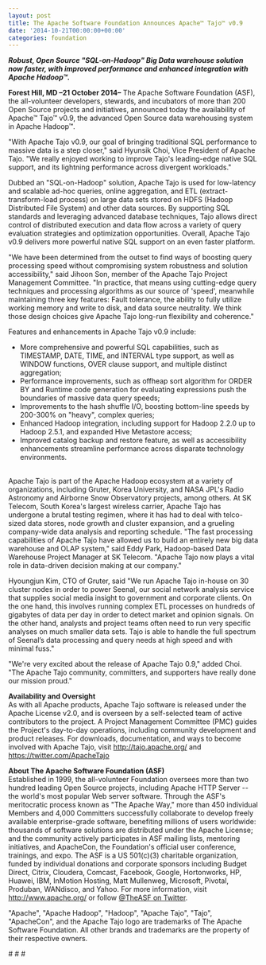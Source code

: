 ```yaml
---
layout: post
title: The Apache Software Foundation Announces Apache™ Tajo™ v0.9
date: '2014-10-21T00:00:00+00:00'
categories: foundation
---
```

<div><b><i>Robust, Open Source &quot;SQL-on-Hadoop&quot; Big Data warehouse solution now faster, with improved performance and enhanced integration with Apache Hadoop™.</i></b></div> 
  <p> </p> 
  <div> 
    <p><b>Forest Hill, MD –21 October 2014–</b> The Apache Software Foundation (ASF), the all-volunteer developers, stewards, and incubators of more than 200 Open Source projects and initiatives, announced today the availability of Apache™ Tajo™ v0.9, the advanced Open Source data warehousing system in Apache Hadoop™.</p> 
  </div> 
  <div>&quot;With Apache Tajo v0.9, our goal of bringing traditional SQL performance to massive data is a step closer,&quot; said Hyunsik Choi, Vice President of Apache Tajo. &quot;We really enjoyed working to improve Tajo's leading-edge native SQL support, and its lightning performance across divergent workloads.&quot;</div> 
  <p> </p> 
  <div> 
    <p>Dubbed an &quot;SQL-on-Hadoop&quot; solution, Apache Tajo is used for low-latency and scalable ad-hoc queries, online aggregation, and ETL (extract-transform-load process) on large data sets stored on HDFS (Hadoop Distributed File System) and other data sources. By supporting SQL standards and leveraging advanced database techniques, Tajo allows direct control of distributed execution and data flow across a variety of query evaluation strategies and optimization opportunities. Overall, Apache Tajo v0.9 delivers more powerful native SQL support on an even faster platform.</p> 
  </div> 
  <div>&quot;We have been determined from the outset to find ways of boosting query processing speed without compromising system robustness and solution accessibility,&quot; said Jihoon Son, member of the Apache Tajo Project Management Committee. &quot;In practice, that means using cutting-edge query techniques and processing algorithms as our source of 'speed', meanwhile maintaining three key features: Fault tolerance, the ability to fully utilize working memory and write to disk, and data source neutrality. We think those design choices give Apache Tajo long-run flexibility and coherence.&quot;</div> 
  <p> </p> 
  <div> 
    <p>Features and enhancements in Apache Tajo v0.9 include:</p> 
  </div> 
  <div> 
    <ul> 
      <li>More comprehensive and powerful SQL capabilities, such as TIMESTAMP, DATE, TIME, and INTERVAL type support, as well as WINDOW functions, OVER clause support, and multiple distinct aggregation;</li> 
      <li>Performance improvements, such as offheap sort algorithm for ORDER BY and Runtime code generation for evaluating expressions push the boundaries of massive data query speeds;</li> 
      <li>Improvements to the hash shuffle I/O, boosting bottom-line speeds by 200-300% on &quot;heavy&quot;, complex queries;</li> 
      <li>Enhanced Hadoop integration, including support for Hadoop 2.2.0 up to Hadoop 2.5.1, and expanded Hive Metastore access;</li> 
      <li>Improved catalog backup and restore feature, as well as accessibility enhancements streamline performance across disparate technology environments.</li> 
    </ul> 
  </div> 
  <div><br /></div> 
  <div>Apache Tajo is part of the Apache Hadoop ecosystem at a variety of organizations, including Gruter, Korea University, and NASA JPL's Radio Astronomy and Airborne Snow Observatory projects, among others. At SK Telecom, South Korea's largest wireless carrier, Apache Tajo has undergone a brutal testing regimen, where it has had to deal with telco-sized data stores, node growth and cluster expansion, and a grueling company-wide data analysis and reporting schedule. &quot;The fast processing capabilities of Apache Tajo have allowed us to build an entirely new big data warehouse and OLAP system,&quot; said Eddy Park, Hadoop-based Data Warehouse Project Manager at SK Telecom. &quot;Apache Tajo now plays a vital role in data-driven decision making at our company.&quot;</div> 
  <p> </p> 
  <div> 
    <p>Hyoungjun Kim, CTO of Gruter, said &quot;We run Apache Tajo in-house on 30 cluster nodes in order to power Seenal, our social network analysis service that supplies social media insight to government and corporate clients. On the one hand, this involves running complex ETL processes on hundreds of gigabytes of data per day in order to detect market and opinion signals. On the other hand, analysts and project teams often need to run very specific analyses on much smaller data sets. Tajo is able to handle the full spectrum of Seenal’s data processing and query needs at high speed and with minimal fuss.&quot;</p> 
  </div> 
  <p> </p> 
  <div> 
    <p>&quot;We're very excited about the release of Apache Tajo 0.9,&quot; added Choi. &quot;The Apache Tajo community, committers, and supporters have really done our mission proud.&quot;</p> 
  </div> 
  <p> </p> 
  <div> 
    <p><b>Availability and Oversight<br /></b>As with all Apache products, Apache Tajo software is released under the Apache License v2.0, and is overseen by a self-selected team of active contributors to the project. A Project Management Committee (PMC) guides the Project's day-to-day operations, including community development and product releases. For downloads, documentation, and ways to become involved with Apache Tajo, visit <a href="http://tajo.apache.org/">http://tajo.apache.org/</a> and <a href="https://twitter.com/ApacheTajo">https://twitter.com/ApacheTajo</a></p> 
  </div> 
  <p> </p> 
  <div> 
    <p><b>About The Apache Software Foundation (ASF)<br /></b>Established in 1999, the all-volunteer Foundation oversees more than two hundred leading Open Source projects, including Apache HTTP Server --the world's most popular Web server software. Through the ASF's meritocratic process known as &quot;The Apache Way,&quot; more than 450 individual Members and 4,000 Committers successfully collaborate to develop freely available enterprise-grade software, benefiting millions of users worldwide: thousands of software solutions are distributed under the Apache License; and the community actively participates in ASF mailing lists, mentoring initiatives, and ApacheCon, the Foundation's official user conference, trainings, and expo. The ASF is a US 501(c)(3) charitable organization, funded by individual donations and corporate sponsors including Budget Direct, Citrix, Cloudera, Comcast, Facebook, Google, Hortonworks, HP, Huawei, IBM, InMotion Hosting, Matt Mullenweg, Microsoft, Pivotal, Produban, WANdisco, and Yahoo. For more information, visit <a href="http://www.apache.org/">http://www.apache.org/</a> or follow <a href="https://twitter.com/TheASF">@TheASF on Twitter</a>.</p> 
  </div> 
  <p> </p> 
  <div> 
    <p>&quot;Apache&quot;, &quot;Apache Hadoop&quot;, &quot;Hadoop&quot;, &quot;Apache Tajo&quot;, &quot;Tajo&quot;, &quot;ApacheCon&quot;, and the Apache Tajo logo are trademarks of The Apache Software Foundation. All other brands and trademarks are the property of their respective owners.</p> 
  </div> 
  <p> </p> 
  <div> 
    <p># # #</p> 
  </div>
